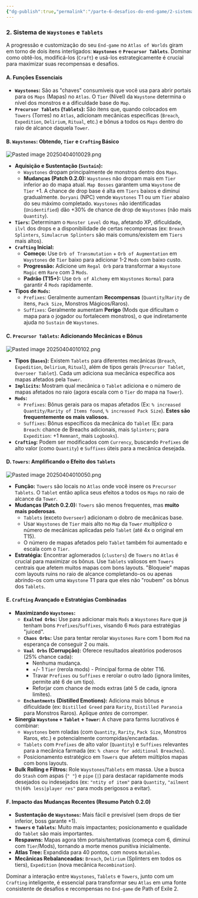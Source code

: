 ```yaml
---
{"dg-publish":true,"permalink":"/parte-6-desafios-do-end-game/2-sistema-de-waystones-e-tablets/"}
---
```


### 2. Sistema de `Waystones` e `Tablets`
A progressão e customização do seu `End-game` no `Atlas of Worlds` giram em torno de dois itens interligados: **`Waystones`** e **`Precursor Tablets`**. Dominar como obtê-los, modificá-los (`Craft`) e usá-los estrategicamente é crucial para maximizar suas recompensas e desafios.

#### A. Funções Essenciais

*   **`Waystones`:** São as "chaves" consumíveis que você usa para abrir portais para os `Maps` (Mapas) no `Atlas`. O `Tier` (Nível) da `Waystone` determina o nível dos monstros e a dificuldade base do `Map`.
*   **`Precursor Tablets` (`Tablets`):** São itens que, quando colocados em `Towers` (Torres) no `Atlas`, adicionam mecânicas específicas (`Breach`, `Expedition`, `Delirium`, `Ritual`, etc.) e bônus a todos os `Maps` dentro do raio de alcance daquela `Tower`.

#### B. `Waystones`: Obtendo, `Tier` e `Crafting` Básico
![Pasted image 20250404010029.png](/img/user/ANEXOS/Pasted%20image%2020250404010029.png)
*   **Aquisição e Sustentação (`Sustain`):**
    *   `Waystones` dropam principalmente de monstros dentro dos `Maps`.
    *   **Mudanças (Patch 0.2.0):** `Waystones` não dropam mais em `Tier` inferior ao do mapa atual. `Map Bosses` garantem uma `Waystone` de `Tier` +1. A chance de drop base é alta em `Tiers` baixos e diminui gradualmente. `Doryani` (NPC) vende `Waystones` T1 ou um `Tier` abaixo do seu máximo completado. `Waystones` não identificadas (`Unidentified`) dão +30% de chance de drop de `Waystones` (não mais `Quantity`).
*   **`Tiers`:** Determinam o `Monster Level` do `Map`, afetando XP, dificuldade, `ilvl` dos drops e a disponibilidade de certas recompensas (ex: `Breach Splinters`, `Simulacrum Splinters` são mais comuns/existem em `Tiers` mais altos).
*   **`Crafting` Inicial:**
    *   **Começo:** Use `Orb of Transmutation` + `Orb of Augmentation` em `Waystones` de `Tier` baixo para adicionar 1-2 `Mods` com baixo custo.
    *   **Progressão:** Adicione um `Regal Orb` para transformar a `Waystone` `Magic` em `Rare` com 3 `Mods`.
    *   **Padrão (T15+):** Use `Orb of Alchemy` em `Waystones` `Normal` para garantir 4 `Mods` rapidamente.
*   **Tipos de `Mods`:**
    *   `Prefixes`: Geralmente aumentam **Recompensas** (`Quantity`/`Rarity` de itens, `Pack Size`, Monstros Mágicos/Raros).
    *   `Suffixes`: Geralmente aumentam **Perigo** (Mods que dificultam o mapa para o jogador ou fortalecem monstros), o que indiretamente ajuda no `Sustain` de `Waystones`.

#### C. `Precursor Tablets`: Adicionando Mecânicas e Bônus
![Pasted image 20250404010102.png](/img/user/ANEXOS/Pasted%20image%2020250404010102.png)
*   **Tipos (`Bases`):** Existem `Tablets` para diferentes mecânicas (`Breach`, `Expedition`, `Delirium`, `Ritual`), além de tipos gerais (`Precursor Tablet`, `Overseer Tablet`). Cada um adiciona sua mecânica específica aos mapas afetados pela `Tower`.
*   **`Implicits`:** Mostram qual mecânica o `Tablet` adiciona e o número de mapas afetados no raio (agora escala com o `Tier` do mapa na `Tower`).
*   **`Mods`:**
    *   `Prefixes`: Bônus gerais para os mapas afetados (Ex: `% increased Quantity/Rarity of Items found`, `% increased Pack Size`). **Estes são frequentemente os mais valiosos.**
    *   `Suffixes`: Bônus específicos da mecânica do `Tablet` (Ex: para `Breach`: chance de Breachs adicionais, mais `Splinters`; para `Expedition`: +1 `Remnant`, mais `Logbooks`).
*   **`Crafting`:** Podem ser modificados com `Currency`, buscando `Prefixes` de alto valor (como `Quantity`) e `Suffixes` úteis para a mecânica desejada.

#### D. `Towers`: Amplificando o Efeito dos `Tablets`
![Pasted image 20250404010050.png](/img/user/ANEXOS/Pasted%20image%2020250404010050.png)
*   **Função:** `Towers` são locais no `Atlas` onde você insere os `Precursor Tablets`. O `Tablet` então aplica seus efeitos a todos os `Maps` no raio de alcance da `Tower`.
*   **Mudanças (Patch 0.2.0):** `Towers` são menos frequentes, mas **muito mais poderosas**.
    *   `Tablets` (exceto `Overseer`) adicionam o dobro de mecânicas base.
    *   Usar `Waystones` de `Tier` mais alto no `Map` da `Tower` *multiplica* o número de mecânicas aplicadas pelo `Tablet` (até 4x o original em T15).
    *   O número de mapas afetados pelo `Tablet` também foi aumentado e escala com o `Tier`.
*   **Estratégia:** Encontrar aglomerados (`clusters`) de `Towers` no `Atlas` é crucial para maximizar os bônus. Use `Tablets` valiosos em `Towers` centrais que afetem muitos mapas com bons layouts. "Bloqueie" mapas com layouts ruins no raio de alcance completando-os ou apenas abrindo-os com uma `Waystone` T1 para que eles não "roubem" os bônus dos `Tablets`.

#### E. `Crafting` Avançado e Estratégias Combinadas

*   **Maximizando `Waystones`:**
    *   **`Exalted Orbs`:** Use para adicionar mais `Mods` a `Waystones` `Rare` que já tenham bons `Prefixes`/`Suffixes`, visando 6 `Mods` para estratégias "juiced".
    *   **`Chaos Orbs`:** Use para tentar rerolar `Waystones` `Rare` com 1 bom `Mod` na esperança de conseguir 2 ou mais.
    *   **`Vaal Orbs` (Corrupção):** Oferece resultados aleatórios poderosos (25% chance cada):
        *   Nenhuma mudança.
        *   +/- 1 `Tier` (rerola mods) - Principal forma de obter T16.
        *   Travar `Prefixes` ou `Suffixes` e rerolar o outro lado (ignora limites, permite até 6 de um tipo).
        *   Reforjar com chance de mods extras (até 5 de cada, ignora limites).
    *   **`Enchantments` (Distilled Emotions):** Adiciona mais bônus e dificuldade (ex: `Distilled Greed` para `Rarity`, `Distilled Paranoia` para Monstros Raros). Aplique *antes* de corromper.
*   **Sinergia `Waystone` + `Tablet` + `Tower`:** A chave para farms lucrativos é combinar:
    *   `Waystones` bem roladas (com `Quantity`, `Rarity`, `Pack Size`, Monstros Raros, etc.) e potencialmente corrompidas/encantadas.
    *   `Tablets` com `Prefixes` de alto valor (`Quantity`) e `Suffixes` relevantes para a mecânica farmada (ex: `% chance for additional Breaches`).
    *   Posicionamento estratégico em `Towers` que afetem múltiplos mapas com bons layouts.
*   **Bulk Rolling e Filtros:** Role `Waystones`/`Tablets` em massa. Use a busca do `Stash` com aspas (`" "`) e `pipe` (`|`) para destacar rapidamente mods desejados ou indesejados (ex: `"ntity of item"` para `Quantity`, `"ailment th|60% less|player res"` para mods perigosos a evitar).

#### F. Impacto das Mudanças Recentes (Resumo Patch 0.2.0)

*   **Sustentação de `Waystones`:** Mais fácil e previsível (sem drops de tier inferior, boss garante +1).
*   **`Towers` e `Tablets`:** Muito mais impactantes; posicionamento e qualidade do `Tablet` são mais importantes.
*   **Respawns:** Mapas agora têm portais/tentativas (começa com 6, diminui com `Tier`/Mods), tornando a morte menos punitiva inicialmente.
*   **Atlas Tree:** Expandida para 40 pontos, com novos `Notables`.
*   **Mecânicas Rebalanceadas:** `Breach`, `Delirium` (Splinters em todos os tiers), `Expedition` (nova mecânica `Recombination`).

Dominar a interação entre `Waystones`, `Tablets` e `Towers`, junto com um `Crafting` inteligente, é essencial para transformar seu `Atlas` em uma fonte consistente de desafios e recompensas no `End-game` de Path of Exile 2.